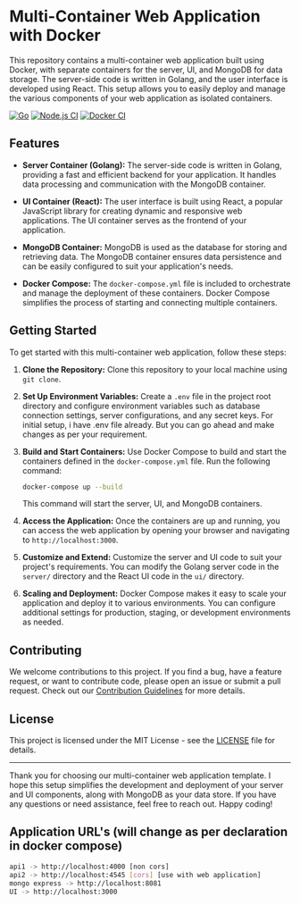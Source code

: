 # Multi-Container Web Application with Docker

This repository contains a multi-container web application built using Docker, with separate containers for the server, UI, and MongoDB for data storage. The server-side code is written in Golang, and the user interface is developed using React. This setup allows you to easily deploy and manage the various components of your web application as isolated containers.

[![Go](https://github.com/chrispeterjeyaraj/multi-container-web-application-boilerplate/actions/workflows/go.yml/badge.svg)](https://github.com/chrispeterjeyaraj/multi-container-web-application-boilerplate/actions/workflows/go.yml)   [![Node.js CI](https://github.com/chrispeterjeyaraj/multi-container-web-application-boilerplate/actions/workflows/node.js.yml/badge.svg)](https://github.com/chrispeterjeyaraj/multi-container-web-application-boilerplate/actions/workflows/node.js.yml) [![Docker CI](https://github.com/chrispeterjeyaraj/multi-container-web-application-boilerplate/actions/workflows/docker-image.yml/badge.svg)](https://github.com/chrispeterjeyaraj/multi-container-web-application-boilerplate/actions/workflows/docker-image.yml)

## Features

- **Server Container (Golang):** The server-side code is written in Golang, providing a fast and efficient backend for your application. It handles data processing and communication with the MongoDB container.

- **UI Container (React):** The user interface is built using React, a popular JavaScript library for creating dynamic and responsive web applications. The UI container serves as the frontend of your application.

- **MongoDB Container:** MongoDB is used as the database for storing and retrieving data. The MongoDB container ensures data persistence and can be easily configured to suit your application's needs.

- **Docker Compose:** The `docker-compose.yml` file is included to orchestrate and manage the deployment of these containers. Docker Compose simplifies the process of starting and connecting multiple containers.

## Getting Started

To get started with this multi-container web application, follow these steps:

1. **Clone the Repository:** Clone this repository to your local machine using `git clone`.

2. **Set Up Environment Variables:** Create a `.env` file in the project root directory and configure environment variables such as database connection settings, server configurations, and any secret keys. For initial setup, i have .env file already. But you can go ahead and make changes as per your requirement.

3. **Build and Start Containers:** Use Docker Compose to build and start the containers defined in the `docker-compose.yml` file. Run the following command:

   ```bash
   docker-compose up --build
   ```

   This command will start the server, UI, and MongoDB containers.

4. **Access the Application:** Once the containers are up and running, you can access the web application by opening your browser and navigating to `http://localhost:3000`.

5. **Customize and Extend:** Customize the server and UI code to suit your project's requirements. You can modify the Golang server code in the `server/` directory and the React UI code in the `ui/` directory.

6. **Scaling and Deployment:** Docker Compose makes it easy to scale your application and deploy it to various environments. You can configure additional settings for production, staging, or development environments as needed.

## Contributing

We welcome contributions to this project. If you find a bug, have a feature request, or want to contribute code, please open an issue or submit a pull request. Check out our [Contribution Guidelines](CONTRIBUTING.md) for more details.

## License

This project is licensed under the MIT License - see the [LICENSE](LICENSE) file for details.

---

Thank you for choosing our multi-container web application template. I hope this setup simplifies the development and deployment of your server and UI components, along with MongoDB as your data store. If you have any questions or need assistance, feel free to reach out. Happy coding!

## Application URL's (will change as per declaration in docker compose)
```sh
api1 -> http://localhost:4000 [non cors]
api2 -> http://localhost:4545 [cors] [use with web application]
mongo express -> http://localhost:8081
UI -> http://localhost:3000
```